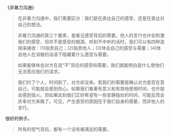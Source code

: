 《非暴力沟通》

> 在非暴力沟通中，我们需要区分：我们是在表达自己的感受，还是在表达对自己的想法。
>
> 非暴力沟通的第三个要素，是看见感受背后的需要。他人的言行也许会刺激我们的感受，但并不是感受的根源。听到不中听的话时，我们可以有四种选择来接收：(1)指责自己；(2)指责他人；(3)体会自己的感受与需要；(4)体会他人在消极的话语下隐藏着什么感受与需要。
>
> 如果能够体会对方在说“不”背后的感受和需要，我们就能明白是什么使他们无法答应我们的请求。

> 我们约了个人，时间到了，对方却没来。若我们的需要是确认对方是否在意自己，可能就会感到伤心。如果我们看重有意义和有效地使用时间，也许就会感到恼火。但如果此刻我们正好希望有一些安静独处的时间，可能反而会庆幸对方来晚了。可见，产生感受的原因在于我们自身的需要，而非他人的言行。

很好的例子。

> 所有的怒气背后，都有一个没有被满足的需要。